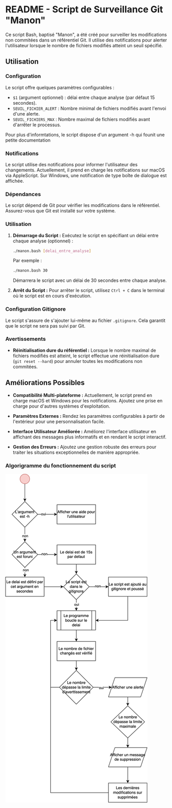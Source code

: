# README - Script de Surveillance Git "Manon"

Ce script Bash, baptisé "Manon", a été créé pour surveiller les modifications non commitées dans un référentiel Git. Il utilise des notifications pour alerter l'utilisateur lorsque le nombre de fichiers modifiés atteint un seuil spécifié.

## Utilisation

### Configuration

Le script offre quelques paramètres configurables :

- `$1` (argument optionnel) : délai entre chaque analyse (par défaut 15 secondes).
- `SEUIL_FICHIER_ALERT` : Nombre minimal de fichiers modifiés avant l'envoi d'une alerte.
- `SEUIL_FICHIERS_MAX` : Nombre maximal de fichiers modifiés avant d'arrêter le processus.

Pour plus d'informtations, le script dispose d'un argument -h qui founit une petite documentation

### Notifications

Le script utilise des notifications pour informer l'utilisateur des changements. Actuellement, il prend en charge les notifications sur macOS via AppleScript. Sur Windows, une notification de type boîte de dialogue est affichée.

### Dépendances

Le script dépend de Git pour vérifier les modifications dans le référentiel. Assurez-vous que Git est installé sur votre système.

### Utilisation

1. **Démarrage du Script :** Exécutez le script en spécifiant un délai entre chaque analyse (optionnel) :
   ```bash
   ./manon.bash [delai_entre_analyse]
   ```
   Par exemple :
   ```bash
   ./manon.bash 30
   ```
   Démarrera le script avec un délai de 30 secondes entre chaque analyse.

2. **Arrêt du Script :** Pour arrêter le script, utilisez `Ctrl + C` dans le terminal où le script est en cours d'exécution.

### Configuration Gitignore

Le script s'assure de s'ajouter lui-même au fichier `.gitignore`. Cela garantit que le script ne sera pas suivi par Git.

### Avertissements

- **Réinitialisation dure du référentiel :** Lorsque le nombre maximal de fichiers modifiés est atteint, le script effectue une réinitialisation dure (`git reset --hard`) pour annuler toutes les modifications non commitées. 

## Améliorations Possibles

- **Compatibilité Multi-plateforme :** Actuellement, le script prend en charge macOS et Windows pour les notifications. Ajoutez une prise en charge pour d'autres systèmes d'exploitation.
  
- **Paramètres Externes :** Rendez les paramètres configurables à partir de l'extérieur pour une personnalisation facile.

- **Interface Utilisateur Améliorée :** Améliorez l'interface utilisateur en affichant des messages plus informatifs et en rendant le script interactif.

- **Gestion des Erreurs :** Ajoutez une gestion robuste des erreurs pour traiter les situations exceptionnelles de manière appropriée.

### Algorigramme du fonctionnement du script
<img src="./diagramme.drawio.png"/>